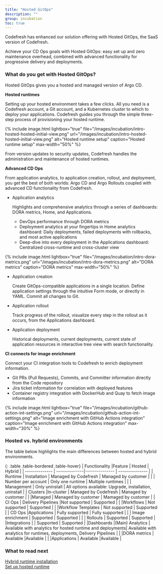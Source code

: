 ```yaml
---
title: "Hosted GitOps"
description: ""
group: incubation
toc: true
---
```



Codefresh has enhanced our solution offering with Hosted GitOps, the SaaS version of Codefresh.  

Achieve your CD Ops goals with Hosted GitOps: easy set up and zero maintenance overhead, combined with advanced functionality for progressive delivery and deployments.

### What do you get with Hosted GitOps?

Hosted GitOps gives you a hosted and managed version of Argo CD. 

**Hosted runtimes**  

Setting up your hosted environment takes a few clicks. All you need is a Codefresh account, a Git account, and a Kubernetes cluster to which to deploy your applications.
Codefresh guides you through the simple three-step process of provisioning your hosted runtime.  

{% include 
	image.html 
	lightbox="true" 
	file="/images/incubation/intro-hosted-hosted-initial-view.png" 
	url="/images/incubation/intro-hosted-hosted-initial-view.png" 
	alt="Hosted runtime setup" 
	caption="Hosted runtime setup"
    max-width="50%" 
%}   

From version updates to security updates, Codefresh handles the administration and maintenance of hosted runtimes. 

**Advanced CD Ops**  

From application analytics, to application creation, rollout, and deployment, you get the best of both worlds: Argo CD and Argo Rollouts coupled with advanced CD functionality from Codefresh.

* Application analytics  

  Highlights and comprehensive analytics through a series of dashboards: DORA metrics, Home, and Applications.
  * DevOps performance through DORA metrics
  * Deployment analytics at your fingertips in Home analytics dashboard: Daily deployments, failed deployments with rollbacks, and most active applications
  * Deep-dive into every deployment in the Applications dashboard: Centralized cross-runtime and cross-cluster view

{% include 
	image.html 
	lightbox="true" 
	file="/images/incubation/intro-dora-metrics.png" 
	url="/images/incubation/intro-dora-metrics.png" 
	alt="DORA metrics" 
	caption="DORA metrics"
    max-width="50%" 
%}


* Application creation  

  Create GitOps-compatible applications in a single location. Define application settings through the intuitive Form mode, or directly in YAML. Commit all changes to Git.

* Application rollout  

  Track progress of the rollout, visualize every step in the rollout as it occurs, from the Applications dashboard. 

* Application deployment  

  Historical deployments, current deployments, current state of application resources in interactive tree view with search functionality.  

**CI connects for image enrichment**  

Connect your CI integration tools to Codefresh to enrich deployment information.

* Git PRs (Pull Requests), Commits, and Committer information directly from the Code repository
* Jira ticket information for correlation with deployed features  
* Container registry integration with DockerHub and Quay to fetch image information 

{% include 
	image.html 
	lightbox="true" 
	file="/images/incubation/github-action-int-settings.png" 
	url="/images/incubation/github-action-int-settings.png" 
	alt="Image enrichment with GitHub Actions integration" 
	caption="Image enrichment with GitHub Actions integration"
    max-width="30%" 
%}

### Hosted vs. hybrid environments
The table below highlights the main differences between hosted and hybrid environments.

{: .table .table-bordered .table-hover}
| Functionality           |Feature        |  Hosted                | Hybrid | 
| --------------          | --------------|--------------- | --------------- |
| Runtime                 | Installation       | Managed by Codefresh   | Managed by customer       | 
|                         | Number per account | Only one runtime        | Multiple runtimes  | 
|                         | Management         | Only uninstall          | All options available: Upgrade, installation, uninstall   | 
| Clusters                 |In-cluster          | Managed by Codefresh    | Managed by customer       | 
|                          |Managed             | Managed by customer       | Mamaged by customer         | 
| CI Ops                  | Delivery Pipelines |Not supported            | Supported  | 
|                         |Workflows           | Not supported           | Supported  | 
|                         |Workflow Templates  | Not supported           | Supported  | 
| CD  Ops                 |Applications        | Fully  supported        |  Fully supported | 
|                         | Image enrichment    | Supported              | Supported  | 
|                         | Rollouts            | Supported              |  Supported  | 
|Integrations             |                     | Supported              | Supported  | 
|Dashboards               |(Main) Analytics      | Available with analytics for hosted runtime and deployments| Available with analytics for runtimes, deployments, Delivery Pipelines | 
|                         |DORA metrics         | Available |Available        | 
|                         |Applications         | Available |Available        | 

### What to read next
[Hybrid runtime installation]({{site.baseurl}}/docs/runtime/installation/)  
[Set up hosted runtime]({{site.baseurl}}/docs/incubation/hosted-runtime/)